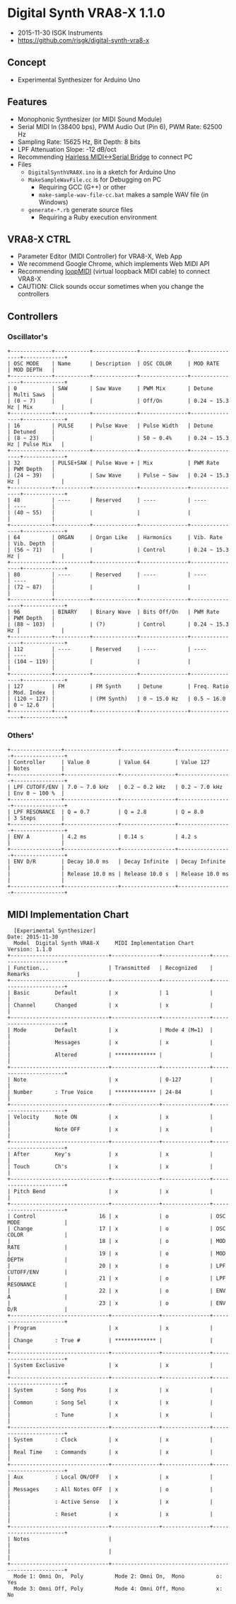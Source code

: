 # Digital Synth VRA8-X 1.1.0

- 2015-11-30 ISGK Instruments
- <https://github.com/risgk/digital-synth-vra8-x>

## Concept

- Experimental Synthesizer for Arduino Uno

## Features

- Monophonic Synthesizer (or MIDI Sound Module)
- Serial MIDI In (38400 bps), PWM Audio Out (Pin 6), PWM Rate: 62500 Hz
- Sampling Rate: 15625 Hz, Bit Depth: 8 bits
- LPF Attenuation Slope: -12 dB/oct
- Recommending [Hairless MIDI<->Serial Bridge](http://projectgus.github.io/hairless-midiserial/) to connect PC
- Files
    - `DigitalSynthVRA8X.ino` is a sketch for Arduino Uno
    - `MakeSampleWavFile.cc` is for Debugging on PC
        - Requiring GCC (G++) or other
        - `make-sample-wav-file-cc.bat` makes a sample WAV file (in Windows)
    - `generate-*.rb` generate source files
        - Requiring a Ruby execution environment

## VRA8-X CTRL

- Parameter Editor (MIDI Controller) for VRA8-X, Web App
- We recommend Google Chrome, which implements Web MIDI API
- Recommending [loopMIDI](http://www.tobias-erichsen.de/software/loopmidi.html) (virtual loopback MIDI cable) to connect VRA8-X
- CAUTION: Click sounds occur sometimes when you change the controllers

## Controllers

### Oscillator's

    +-------------+-----------+--------------+---------------+----------------+-------------+
    | OSC MODE    | Name      | Description  | OSC COLOR     | MOD RATE       | MOD DEPTH   |
    +-------------+-----------+--------------+---------------+----------------+-------------+
    | 0           | SAW       | Saw Wave     | PWM Mix       | Detune         | Multi Saws  |
    | (0 ~ 7)     |           |              | Off/On        | 0.24 ~ 15.3 Hz | Mix         |
    +-------------+-----------+--------------+---------------+----------------+-------------+
    | 16          | PULSE     | Pulse Wave   | Pulse Width   | Detune         | Detuned     |
    | (8 ~ 23)    |           |              | 50 ~ 0.4%     | 0.24 ~ 15.3 Hz | Pulse Mix   |
    +-------------+-----------+--------------+---------------+----------------+-------------+
    | 32          | PULSE+SAW | Pulse Wave + | Mix           | PWM Rate       | PWM Depth   |
    | (24 ~ 39)   |           | Saw Wave     | Pulse ~ Saw   | 0.24 ~ 15.3 Hz |             |
    +-------------+-----------+--------------+---------------+----------------+-------------+
    | 48          | ----      | Reserved     | ----          | ----           | ----        |
    | (40 ~ 55)   |           |              |               |                |             |
    +-------------+-----------+--------------+---------------+----------------+-------------+
    | 64          | ORGAN     | Organ Like   | Harmonics     | Vib. Rate      | Vib. Depth  |
    | (56 ~ 71)   |           |              | Control       | 0.24 ~ 15.3 Hz |             |
    +-------------+-----------+--------------+---------------+----------------+-------------+
    | 80          | ----      | Reserved     | ----          | ----           | ----        |
    | (72 ~ 87)   |           |              |               |                |             |
    +-------------+-----------+--------------+---------------+----------------+-------------+
    | 96          | BINARY    | Binary Wave  | Bits Off/On   | PWM Rate       | PWM Depth   |
    | (88 ~ 103)  |           | (?)          | Control       | 0.24 ~ 15.3 Hz |             |
    +-------------+-----------+--------------+---------------+----------------+-------------+
    | 112         | ----      | Reserved     | ----          | ----           | ----        |
    | (104 ~ 119) |           |              |               |                |             |
    +-------------+-----------+--------------+---------------+----------------+-------------+
    | 127         | FM        | FM Synth     | Detune        | Freq. Ratio    | Mod. Index  |
    | (120 ~ 127) |           | (PM Synth)   | 0 ~ 15.0 Hz   | 0.5 ~ 16.0     | 0 ~ 12.6    |
    +-------------+-----------+--------------+---------------+----------------+-------------+

### Others'

    +----------------+-----------------+-----------------+-----------------+----------------+
    | Controller     | Value 0         | Value 64        | Value 127       | Notes          |
    +----------------+-----------------+-----------------+-----------------+----------------+
    | LPF CUTOFF/ENV | 7.0 ~ 7.0 kHz   | 0.2 ~ 0.2 kHz   | 0.2 ~ 7.0 kHz   | Env 0 ~ 100 %  |
    +----------------+-----------------+-----------------+-----------------+----------------+
    | LPF RESONANCE  | Q = 0.7         | Q = 2.8         | Q = 8.0         | 3 Steps        |
    +----------------+-----------------+-----------------+-----------------+----------------+
    | ENV A          | 4.2 ms          | 0.14 s          | 4.2 s           |                |
    +----------------+-----------------+-----------------+-----------------+----------------+
    | ENV D/R        | Decay 10.0 ms   | Decay Infinite  | Decay Infinite  |                |
    |                | Release 10.0 ms | Release 10.0 s  | Release 10.0 ms |                |
    +----------------+-----------------+-----------------+-----------------+----------------+

## MIDI Implementation Chart

      [Experimental Synthesizer]                                      Date: 2015-11-30       
      Model  Digital Synth VRA8-X     MIDI Implementation Chart       Version: 1.1.0         
    +-------------------------------+---------------+---------------+-----------------------+
    | Function...                   | Transmitted   | Recognized    | Remarks               |
    +-------------------------------+---------------+---------------+-----------------------+
    | Basic        Default          | x             | 1             |                       |
    | Channel      Changed          | x             | x             |                       |
    +-------------------------------+---------------+---------------+-----------------------+
    | Mode         Default          | x             | Mode 4 (M=1)  |                       |
    |              Messages         | x             | x             |                       |
    |              Altered          | ************* |               |                       |
    +-------------------------------+---------------+---------------+-----------------------+
    | Note                          | x             | 0-127         |                       |
    | Number       : True Voice     | ************* | 24-84         |                       |
    +-------------------------------+---------------+---------------+-----------------------+
    | Velocity     Note ON          | x             | x             |                       |
    |              Note OFF         | x             | x             |                       |
    +-------------------------------+---------------+---------------+-----------------------+
    | After        Key's            | x             | x             |                       |
    | Touch        Ch's             | x             | x             |                       |
    +-------------------------------+---------------+---------------+-----------------------+
    | Pitch Bend                    | x             | x             |                       |
    +-------------------------------+---------------+---------------+-----------------------+
    | Control                    16 | x             | o             | OSC MODE              |
    | Change                     17 | x             | o             | OSC COLOR             |
    |                            18 | x             | o             | MOD RATE              |
    |                            19 | x             | o             | MOD DEPTH             |
    |                            20 | x             | o             | LPF CUTOFF/ENV        |
    |                            21 | x             | o             | LPF RESONANCE         |
    |                            22 | x             | o             | ENV A                 |
    |                            23 | x             | o             | ENV D/R               |
    +-------------------------------+---------------+---------------+-----------------------+
    | Program                       | x             | x             |                       |
    | Change       : True #         | ************* |               |                       |
    +-------------------------------+---------------+---------------+-----------------------+
    | System Exclusive              | x             | x             |                       |
    +-------------------------------+---------------+---------------+-----------------------+
    | System       : Song Pos       | x             | x             |                       |
    | Common       : Song Sel       | x             | x             |                       |
    |              : Tune           | x             | x             |                       |
    +-------------------------------+---------------+---------------+-----------------------+
    | System       : Clock          | x             | x             |                       |
    | Real Time    : Commands       | x             | x             |                       |
    +-------------------------------+---------------+---------------+-----------------------+
    | Aux          : Local ON/OFF   | x             | x             |                       |
    | Messages     : All Notes OFF  | x             | o             |                       |
    |              : Active Sense   | x             | x             |                       |
    |              : Reset          | x             | x             |                       |
    +-------------------------------+---------------+---------------+-----------------------+
    | Notes                         |                                                       |
    |                               |                                                       |
    +-------------------------------+-------------------------------------------------------+
      Mode 1: Omni On,  Poly          Mode 2: Omni On,  Mono          o: Yes                 
      Mode 3: Omni Off, Poly          Mode 4: Omni Off, Mono          x: No                  
